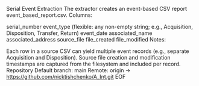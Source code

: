 Serial Event Extraction
The extractor creates an event-based CSV report event_based_report.csv. Columns:

serial_number
event_type (flexible: any non-empty string; e.g., Acquisition, Disposition, Transfer, Return)
event_date
associated_name
associated_address
source_file
file_created
file_modified
Notes:

Each row in a source CSV can yield multiple event records (e.g., separate Acquisition and Disposition).
Source file creation and modification timestamps are captured from the filesystem and included per record.
Repository
Default branch: main
Remote: origin -> https://github.com/nicktishchenko/A_Int.git EOF
